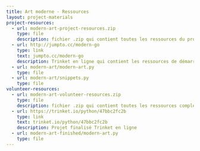 ```yaml
---
title: Art moderne - Ressources
layout: project-materials
project-resources:     
  - url: modern-art-project-resources.zip
    type: file
    description: fichier .zip qui contient toutes les ressources du projet
  - url: http://jumpto.cc/modern-go
    type: link
    text: jumpto.cc/modern-go
    description: Trinket en ligne qui contient les ressources de démarrage 'Art moderne'
  - url: modern-art/modern-art.py
    type: file
  - url: modern-art/snippets.py
    type: file
volunteer-resources:
  - url: modern-art-volunteer-resources.zip
    type: file
    description: fichier .zip qui contient toutes les ressources complétées du projet
  - url: https://trinket.io/python/47bbc2fc2b
    type: link
    text: trinket.io/python/47bbc2fc2b
    description: Projet finalisé Trinket en ligne
  - url: modern-art-finished/modern-art.py
    type: file
---
```

